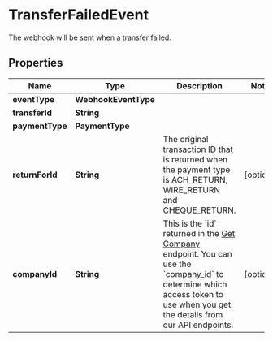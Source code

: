 

# TransferFailedEvent

The webhook will be sent when a transfer failed.

## Properties

| Name | Type | Description | Notes |
|------------ | ------------- | ------------- | -------------|
|**eventType** | **WebhookEventType** |  |  |
|**transferId** | **String** |  |  |
|**paymentType** | **PaymentType** |  |  |
|**returnForId** | **String** | The original transaction ID that is returned when the payment type is ACH_RETURN, WIRE_RETURN and CHEQUE_RETURN. |  [optional] |
|**companyId** | **String** |  This is the &#x60;id&#x60; returned in the [Get Company](https://developer.brex.com/openapi/webhooks_api/) endpoint. You can use the &#x60;company_id&#x60; to determine which access token to use when you get the details from our API endpoints.  |  [optional] |



